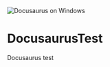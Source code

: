 ![Docusaurus on Windows](https://github.com/tetunori/DocusaurusTest/workflows/Docusaurus%20on%20Windows/badge.svg)

# DocusaurusTest
Docusaurus test
